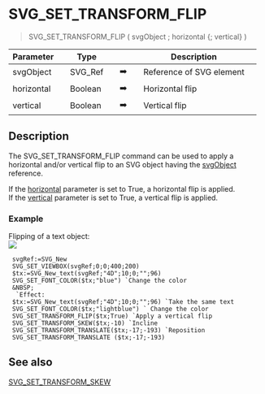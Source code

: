 <!-- SVG_SET_TRANSFORM_FLIP ( svgObject ; vertical ; horizontal )
 -> svgObject (Text)
 -> vertical (Boolean)
 -> horizontal (Boolean)-->
# SVG_SET_TRANSFORM_FLIP

> SVG_SET_TRANSFORM_FLIP ( svgObject ; horizontal {; vertical} )

| Parameter |     | Type |     |     |     | Description |     |
| --- | --- | --- | --- | --- | --- | --- | --- |
| svgObject |     | SVG_Ref |     | ➡️ |     | Reference of SVG element |     |
| horizontal |     | Boolean |     | ➡️ |     | Horizontal flip |     |
| vertical |     | Boolean |     | ➡️ |     | Vertical flip |     |

## Description

The SVG_SET_TRANSFORM_FLIP command can be used to apply a horizontal and/or vertical flip to an SVG object having the [svgObject](## "Reference of SVG element") reference.

If the [horizontal](## "Horizontal flip") parameter is set to True, a horizontal flip is applied.  
If the [vertical](## "Vertical flip") parameter is set to True, a vertical flip is applied.

### Example  

Flipping of a text object:  
![](https://doc.4d.com/4Dv19/picture/194228/pict194228.en.png)

```4d
 svgRef:=SVG_New
 SVG_SET_VIEWBOX(svgRef;0;0;400;200)
 $tx:=SVG_New_text(svgRef;"4D";10;0;"";96)
 SVG_SET_FONT_COLOR($tx;"blue") `Change the color
 &NBSP;
  `Effect:
 $tx:=SVG_New_text(svgRef;"4D";10;0;"";96) `Take the same text
 SVG_SET_FONT_COLOR($tx;"lightblue") ` Change the color
 SVG_SET_TRANSFORM_FLIP($tx;True) `Apply a vertical flip
 SVG_SET_TRANSFORM_SKEW($tx;-10) `Incline
 SVG_SET_TRANSFORM_TRANSLATE($tx;-17;-193) `Reposition
 SVG_SET_TRANSFORM_TRANSLATE ($tx;-17;-193) 
```

## See also

[SVG_SET_TRANSFORM_SKEW](SVG_SET_TRANSFORM_SKEW.md)
